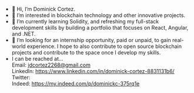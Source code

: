 - 👋 Hi, I’m Dominick Cortez.  
- 👀 I’m interested in blockchain technology and other innovative projects.  
- 🌱 I’m currently learning Solidity, and refreshing my full-stack development skills by building a portfolio that focuses on React, Angular, and .NET.  
- 💞️ I’m looking for an internship opportunity, paid or unpaid, to gain real-world experience.  I hope to also contribute to open source blockchain projects and contribute to the   space once I develop my skills.   
- I can be reached at...<br>
  Email: jdcortez2268@gmail.com <br>
  LinkedIn: https://www.linkedin.com/in/dominick-cortez-8831131b6/ <br>
  Twitter:  <br>
  Indeed: https://my.indeed.com/p/dominickc-375rq1e <br>
  

<!---
dcortez2268/dcortez2268 is a ✨ special ✨ repository because its `README.md` (this file) appears on your GitHub profile.
You can click the Preview link to take a look at your changes.
--->
